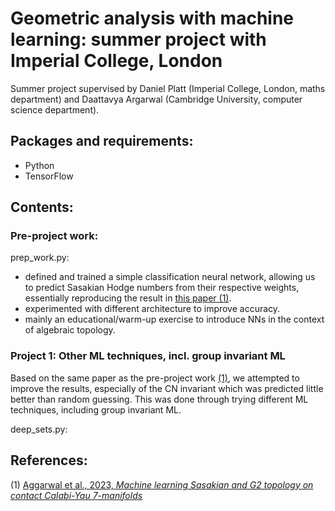 # Geometric analysis with machine learning: summer project with Imperial College, London
Summer project supervised by Daniel Platt (Imperial College, London, maths department) and Daattavya Argarwal (Cambridge University, computer science department).

## Packages and requirements:
- Python
- TensorFlow

## Contents:

### Pre-project work:

prep_work.py:
- defined and trained a simple classification neural network, allowing us to predict Sasakian Hodge numbers from their respective weights, essentially reproducing the result in [this paper (1)](https://www.sciencedirect.com/science/article/pii/S0370269324000753?via%3Dihub).
- experimented with different architecture to improve accuracy.
- mainly an educational/warm-up exercise to introduce NNs in the context of algebraic topology.

### Project 1: Other ML techniques, incl. group invariant ML
Based on the same paper as the pre-project work [(1)](https://www.sciencedirect.com/science/article/pii/S0370269324000753?via%3Dihub), we attempted to improve the results, especially of the CN invariant which was predicted little better than random guessing. This was done through trying different ML techniques, including group invariant ML.

deep_sets.py:



## References:
(1) [Aggarwal et al., 2023, *Machine learning Sasakian and G2 topology on contact Calabi-Yau 7-manifolds*](https://www.sciencedirect.com/science/article/pii/S0370269324000753?via%3Dihub)
